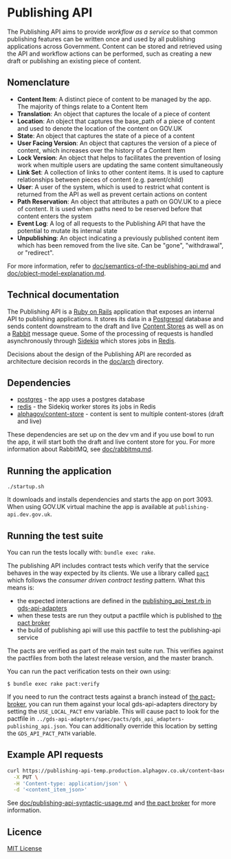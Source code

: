 # Publishing API

The Publishing API aims to provide _workflow as a service_ so that common
publishing features can be written once and used by all publishing applications
across Government. Content can be stored and retrieved using the API and
workflow actions can be performed, such as creating a new draft or publishing an
existing piece of content.

## Nomenclature

- **Content Item**: A distinct piece of content to be managed by the app. The
majority of things relate to a Content Item
- **Translation**: An object that captures the locale of a piece of content
- **Location**: An object that captures the base_path of a piece of content
and used to denote the location of the content on GOV.UK
- **State**: An object that captures the state of a piece of a content
- **User Facing Version**: An object that captures the version of a piece of
content, which increases over the history of a Content Item
- **Lock Version**: An object that helps to facilitates the prevention of losing
work when multiple users are updating the same content simultaneously
- **Link Set**: A collection of links to other content items. It is used to
capture relationships between pieces of content (e.g. parent/child)
- **User**: A user of the system, which is used to restrict what content is
returned from the API as well as prevent certain actions on content
- **Path Reservation**: An object that attributes a path on GOV.UK to a piece of
content. It is used when paths need to be reserved before that content enters
the system
- **Event Log**: A log of all requests to the Publishing API that have the
potential to mutate its internal state
- **Unpublishing**: An object indicating a previously published content item
which has been removed from the live site.  Can be "gone", "withdrawal", or "redirect".

For more information, refer to [doc/semantics-of-the-publishing-api.md](doc/semantics-of-the-publishing-api.md)
and [doc/object-model-explanation.md](doc/object-model-explanation.md).

## Technical documentation

The Publishing API is a [Ruby on Rails](http://rubyonrails.org/) application
that exposes an internal API to publishing applications. It stores its data in a
[Postgresql](http://www.postgresql.org/) database and sends content downstream
to the draft and live [Content Stores](https://github.com/alphagov/content-store)
as well as on a [Rabbit](https://www.rabbitmq.com/) message queue. Some of the
processing of requests is handled asynchronously through [Sidekiq](http://sidekiq.org/)
which stores jobs in [Redis](http://redis.io/).

Decisions about the design of the Publishing API are recorded as architecture
decision records in the
[doc/arch](https://github.com/alphagov/publishing-api/blob/master/doc/arch)
directory.

## Dependencies

- [postgres](http://www.postgresql.org/) - the app uses a postgres database
- [redis](http://redis.io/) - the Sidekiq worker stores its jobs in Redis
- [alphagov/content-store](https://github.com/alphagov/content-store) - content is sent to multiple content-stores (draft and live)

These dependencies are set up on the dev vm and if you use bowl to run the app,
it will start both the draft and live content store for you. For more
information about RabbitMQ, see [doc/rabbitmq.md](doc/rabbitmq.md).

## Running the application

`./startup.sh`

It downloads and installs dependencies and starts the app on port 3093.
When using GOV.UK virtual machine the app is available at `publishing-api.dev.gov.uk`.

## Running the test suite

You can run the tests locally with: `bundle exec rake`.

The publishing API includes contract tests which verify that the service
behaves in the way expected by its clients. We use a library called
[`pact`](https://github.com/realestate-com-au/pact) which follows the
*consumer driven contract testing* pattern. What this means is:

- the expected interactions are defined in the [publishing_api_test.rb in gds-api-adapters](https://github.com/alphagov/gds-api-adapters/blob/master/test/publishing_api_test.rb#L19)
- when these tests are run they output a pactfile which is published to [the pact broker](https://pact-broker.dev.publishing.service.gov.uk/)
- the build of publishing api will use this pactfile to test the publishing-api service

The pacts are verified as part of the main test suite run. This verifies
against the pactfiles from both the latest release version, and the master
branch.

You can run the pact verification tests on their own using:

```
$ bundle exec rake pact:verify
```

If you need to run the contract tests against a branch instead of [the
pact-broker](https://pact-broker.dev.publishing.service.gov.uk/), you can run
them against your local gds-api-adapters directory by setting the `USE_LOCAL_PACT`
env variable. This will cause pact to look for the pactfile in
`../gds-api-adapters/spec/pacts/gds_api_adapters-publishing_api.json`. You can
additionally override this location by setting the `GDS_API_PACT_PATH`
variable.

## Example API requests

``` sh
curl https://publishing-api-temp.production.alphagov.co.uk/content<base_path> \
  -X PUT \
  -H 'Content-type: application/json' \
  -d '<content_item_json>'
```

See [doc/publishing-api-syntactic-usage.md](doc/publishing-api-syntactic-usage.md)
and [the pact broker](https://pact-broker.dev.publishing.service.gov.uk/pacts/provider/Publishing%20API/consumer/GDS%20API%20Adapters/latest)
for more information.

## Licence

[MIT License](LICENCE)
